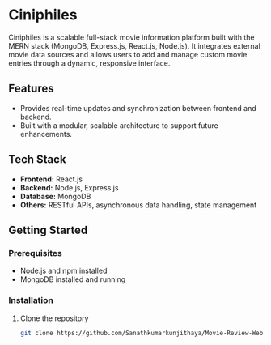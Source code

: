 # Ciniphiles

Ciniphiles is a scalable full-stack movie information platform built with the MERN stack (MongoDB, Express.js, React.js, Node.js). It integrates external movie data sources and allows users to add and manage custom movie entries through a dynamic, responsive interface.

## Features

- Provides real-time updates and synchronization between frontend and backend.
- Built with a modular, scalable architecture to support future enhancements.

## Tech Stack

- **Frontend:** React.js  
- **Backend:** Node.js, Express.js  
- **Database:** MongoDB  
- **Others:** RESTful APIs, asynchronous data handling, state management

## Getting Started

### Prerequisites

- Node.js and npm installed
- MongoDB installed and running

### Installation

1. Clone the repository  
   ```bash
   git clone https://github.com/Sanathkumarkunjithaya/Movie-Review-Web-Using-Mern-Stack.git

 
